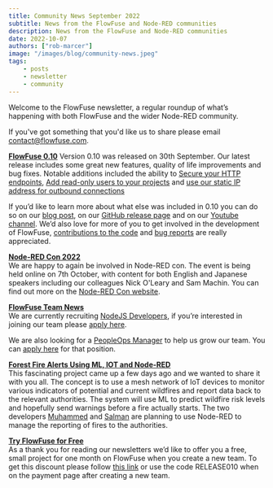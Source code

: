 ```yaml
---
title: Community News September 2022
subtitle: News from the FlowFuse and Node-RED communities
description: News from the FlowFuse and Node-RED communities
date: 2022-10-07
authors: ["rob-marcer"]
image: "/images/blog/community-news.jpeg"
tags:
    - posts
    - newsletter
    - community
---
```


Welcome to the FlowFuse newsletter, a regular roundup of what’s happening with both FlowFuse and the wider Node-RED community.
<!--more-->
If you've got something that you'd like us to share please email [contact@flowfuse.com](mailto:contact@flowfuse.com).

[**FlowFuse 0.10**](/blog/2022/09/flowforge-010-released/)
Version 0.10 was released on 30th September. Our latest release includes some great new features, quality of life improvements and bug fixes. Notable additions included the ability to [Secure your HTTP endpoints](https://github.com/flowforge/flowforge/pull/893), [Add read-only users to your projects](https://github.com/flowforge/flowforge/issues/657) and [use our static IP address for outbound connections](/docs/cloud/#ip-addresses)

If you’d like to learn more about what else was included in 0.10 you can do so on our [blog post](/blog/2022/09/flowforge-010-released/), on our [GitHub release page](https://github.com/flowforge/flowforge/releases/tag/v0.10.0) and on our [Youtube channel](https://youtube.com/watch?v=mjR1iiEFiBg). We’d also love for more of you to get involved in the development of FlowFuse, [contributions to the code](https://github.com/flowforge/flowforge/blob/main/CONTRIBUTING.md) and [bug reports](https://github.com/flowforge/flowforge/issues) are really appreciated.
    
[**Node-RED Con 2022**](https://nrcon.nodered.org/)  
We are happy to again be involved in Node-RED con. The event is being held online on 7th October, with content for both English and Japanese speakers including our colleagues Nick O'Leary and Sam Machin. You can find out more on the [Node-RED Con website](https://nrcon.nodered.org/).  

[**FlowFuse Team News**](https://flowforge.com/team/)    
We are currently recruiting [NodeJS Developers](https://boards.greenhouse.io/flowfuse/jobs/4463977004), if you’re interested in joining our team please [apply here](https://boards.greenhouse.io/flowfuse/jobs/4463977004#app).

We are also looking for a [PeopleOps Manager](https://boards.greenhouse.io/flowfuse/jobs/4687876004) to help us grow our team. You can [apply here](https://boards.greenhouse.io/flowfuse/jobs/4687876004#app) for that position.
    
[**Forest Fire Alerts Using ML, IOT and Node-RED**](https://hackster.io/user102774/fight-fire-wild-fire-prediction-using-tinyml-df7572)  
This fascinating project came up a few days ago and we wanted to share it with you all. The concept is to use a mesh network of IoT devices to monitor various indicators of potential and current wildfires and report data back to the relevant authorities. The system will use ML to predict wildfire risk levels and hopefully send warnings before a fire actually starts. The two developers [Muhammed](https://linkedin.com/in/zainmfd/) and [Salman](https://linkedin.com/in/salmanfarisvp/) are planning to use Node-RED to manage the reporting of fires to the authorities.
    
[**Try FlowFuse for Free**](https://app.flowforge.com/account/create)  
As a thank you for reading our newsletters we’d like to offer you a free, small project for one month on FlowFuse when you create a new team. To get this discount please follow [this link](https://app.flowforge.com/account/create?code=RELEASE010) or use the code RELEASE010 when on the payment page after creating a new team.
